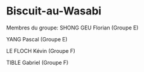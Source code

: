 # Biscuit-au-Wasabi
Membres du groupe:
SHONG GEU Florian (Groupe E)

YANG Pascal (Groupe E)

LE FLOCH Kévin (Groupe F)

TIBLE Gabriel (Groupe F)
